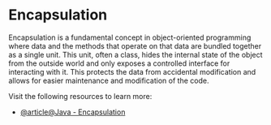# Encapsulation

Encapsulation is a fundamental concept in object-oriented programming where data and the methods that operate on that data are bundled together as a single unit. This unit, often a class, hides the internal state of the object from the outside world and only exposes a controlled interface for interacting with it. This protects the data from accidental modification and allows for easier maintenance and modification of the code.

Visit the following resources to learn more:

- [@article@Java - Encapsulation](https://www.tutorialspoint.com/java/java_encapsulation.htm)

